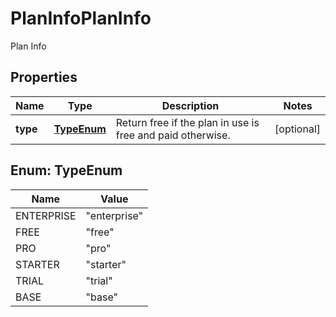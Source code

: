 

# PlanInfoPlanInfo

Plan Info

## Properties

| Name | Type | Description | Notes |
|------------ | ------------- | ------------- | -------------|
|**type** | [**TypeEnum**](#TypeEnum) | Return free if the plan in use is free and paid otherwise. |  [optional] |



## Enum: TypeEnum

| Name | Value |
|---- | -----|
| ENTERPRISE | &quot;enterprise&quot; |
| FREE | &quot;free&quot; |
| PRO | &quot;pro&quot; |
| STARTER | &quot;starter&quot; |
| TRIAL | &quot;trial&quot; |
| BASE | &quot;base&quot; |



